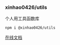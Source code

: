 ### xinhao0426/utils

个人用工具函数库

```shell
npm i @xinhao0426/utils
```
[在线文档](https://xinhao0426-utils.netlify.app)
